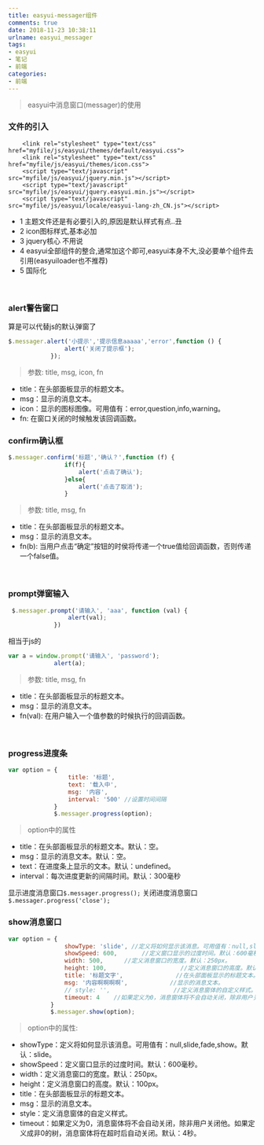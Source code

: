 ```yaml
---
title: easyui-messager组件
comments: true
date: 2018-11-23 10:38:11
urlname: easyui_messager
tags:
- easyui
- 笔记
- 前端
categories: 
- 前端
---
```

> easyui中消息窗口(messager)的使用

### 文件的引入
```
    <link rel="stylesheet" type="text/css" href="myfile/js/easyui/themes/default/easyui.css">
    <link rel="stylesheet" type="text/css" href="myfile/js/easyui/themes/icon.css">
    <script type="text/javascript" src="myfile/js/easyui/jquery.min.js"></script>
    <script type="text/javascript" src="myfile/js/easyui/jquery.easyui.min.js"></script>
    <script type="text/javascript" src="myfile/js/easyui/locale/easyui-lang-zh_CN.js"></script>
```
- 1 主题文件还是有必要引入的,原因是默认样式有点..丑
- 2 icon图标样式,基本必加
- 3 jquery核心 不用说
- 4 easyui全部组件的整合,通常加这个即可,easyui本身不大,没必要单个组件去引用(easyuiloader也不推荐)
- 5 国际化
<br/>

### alert警告窗口

算是可以代替js的默认弹窗了
```javascript
$.messager.alert('小提示','提示信息aaaaa','error',function () {
                alert('关闭了提示框');
            });
```
> 参数: title, msg, icon, fn

- title：在头部面板显示的标题文本。
- msg：显示的消息文本。
- icon：显示的图标图像。可用值有：error,question,info,warning。
- fn: 在窗口关闭的时候触发该回调函数。

### confirm确认框

```javascript
$.messager.confirm('标题','确认？',function (f) {
                if(f){
                    alert('点击了确认');
                }else{
                    alert('点击了取消');
                }
```

> 参数: title, msg, fn

- title：在头部面板显示的标题文本。
- msg：显示的消息文本。
- fn(b): 当用户点击“确定”按钮的时侯将传递一个true值给回调函数，否则传递一个false值。
<br/>

### prompt弹窗输入

```javascript
 $.messager.prompt('请输入', 'aaa', function (val) {
                 alert(val);
             })
```
相当于js的
```javascript
var a = window.prompt('请输入', 'password');
             alert(a);
```

> 参数: title, msg, fn

- title：在头部面板显示的标题文本。
- msg：显示的消息文本。
- fn(val): 在用户输入一个值参数的时候执行的回调函数。
<br/>

### progress进度条

```javascript
var option = {
                 title: '标题',
                 text: '载入中',
                 msg: '内容',
                 interval: '500' //设置时间间隔
             }
             $.messager.progress(option);
```

> option中的属性

- title：在头部面板显示的标题文本。默认：空。
- msg：显示的消息文本。默认：空。
- text：在进度条上显示的文本。默认：undefined。
- interval：每次进度更新的间隔时间。默认：300毫秒

显示进度消息窗口`$.messager.progress();`
关闭进度消息窗口`$.messager.progress('close');`
<br/>

### show消息窗口

```javascript
var option = {
                showType: 'slide', //定义将如何显示该消息。可用值有：null,slide,fade,show。默认：slide。
                showSpeed: 600,       //定义窗口显示的过度时间。默认：600毫秒。
                width: 500,      //定义消息窗口的宽度。默认：250px。
                height: 100,                     //定义消息窗口的高度。默认：100px。
                title: '标题文字',               //在头部面板显示的标题文本。
                msg: '内容啊啊啊啊',            //显示的消息文本。
                // style: '',                  //定义消息窗体的自定义样式。
                timeout: 4    //如果定义为0，消息窗体将不会自动关闭，除非用户关闭他。如果定义成非0的树，消息窗体将在超时后自动关闭。默认：4 秒。
            }
            $.messager.show(option);
```

>option中的属性:

- showType：定义将如何显示该消息。可用值有：null,slide,fade,show。默认：slide。
- showSpeed：定义窗口显示的过度时间。默认：600毫秒。
- width：定义消息窗口的宽度。默认：250px。
- height：定义消息窗口的高度。默认：100px。
- title：在头部面板显示的标题文本。
- msg：显示的消息文本。
- style：定义消息窗体的自定义样式。
- timeout：如果定义为0，消息窗体将不会自动关闭，除非用户关闭他。如果定义成非0的树，消息窗体将在超时后自动关闭。默认：4秒。 
